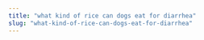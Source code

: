 ```yaml
---
title: "what kind of rice can dogs eat for diarrhea"
slug: "what-kind-of-rice-can-dogs-eat-for-diarrhea"
---
```


